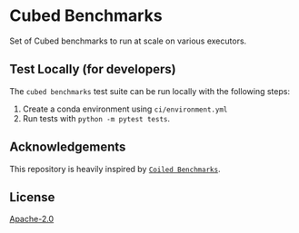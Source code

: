 # Cubed Benchmarks

Set of Cubed benchmarks to run at scale on various executors.

## Test Locally (for developers)

The `cubed benchmarks` test suite can be run locally with the following steps:

1. Create a conda environment using `ci/environment.yml`
2. Run tests with `python -m pytest tests`.

## Acknowledgements

This repository is heavily inspired by [`Coiled Benchmarks`](https://github.com/coiled/benchmarks/).

## License

[Apache-2.0](LICENSE)
